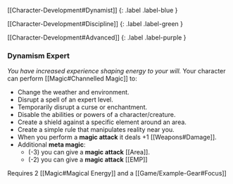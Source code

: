 
[[Character-Development#Dynamist]]
{: .label .label-blue }

[[Character-Development#Discipline]]
{: .label .label-green }

[[Character-Development#Advanced]]
{: .label .label-purple }
### Dynamism Expert
*You have increased experience shaping energy to your will.*
Your character can perform [[Magic#Channelled Magic]] to:
- Change the weather and environment.
- Disrupt a spell of an expert level.
- Temporarily disrupt a curse or enchantment.
- Disable the abilities or powers of a character/creature.
- Create a shield against a specific element around an area.
- Create a simple rule that manipulates reality near you.
- When you perform a **magic attack** it deals +1 [[Weapons#Damage]]. 
- Additional **meta magic**:
	- (-3) you can give a **magic attack** [[Area]]. 
	- (-2) you can give a **magic attack** [[EMP]]

Requires 2 [[Magic#Magical Energy]] and a [[Game/Example-Gear#Focus]]

